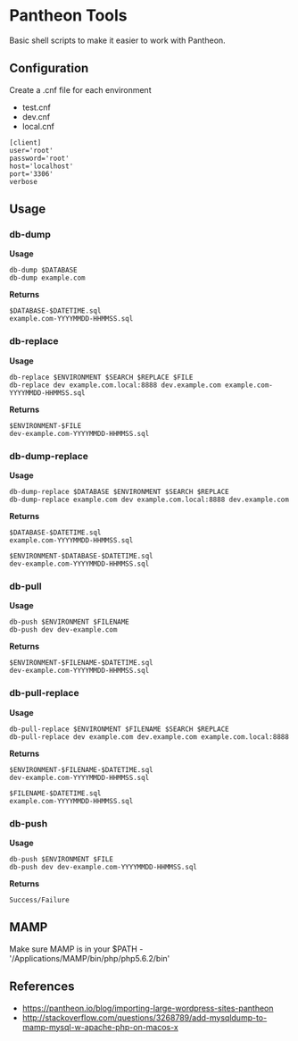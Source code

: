 # Pantheon Tools
Basic shell scripts to make it easier to work with Pantheon.

## Configuration
Create a .cnf file for each environment
- test.cnf
- dev.cnf
- local.cnf
```
[client]
user='root'
password='root'
host='localhost'
port='3306'
verbose
```

## Usage

### db-dump

**Usage**
```
db-dump $DATABASE
db-dump example.com
```
**Returns**
```
$DATABASE-$DATETIME.sql
example.com-YYYYMMDD-HHMMSS.sql
```

### db-replace

**Usage**
```
db-replace $ENVIRONMENT $SEARCH $REPLACE $FILE
db-replace dev example.com.local:8888 dev.example.com example.com-YYYYMMDD-HHMMSS.sql
```
**Returns**
```
$ENVIRONMENT-$FILE
dev-example.com-YYYYMMDD-HHMMSS.sql
```

### db-dump-replace

**Usage**
```
db-dump-replace $DATABASE $ENVIRONMENT $SEARCH $REPLACE
db-dump-replace example.com dev example.com.local:8888 dev.example.com
```
**Returns**
```
$DATABASE-$DATETIME.sql
example.com-YYYYMMDD-HHMMSS.sql

$ENVIRONMENT-$DATABASE-$DATETIME.sql
dev-example.com-YYYYMMDD-HHMMSS.sql
```

### db-pull

**Usage**
```
db-push $ENVIRONMENT $FILENAME
db-push dev dev-example.com
```
**Returns**
```
$ENVIRONMENT-$FILENAME-$DATETIME.sql
dev-example.com-YYYYMMDD-HHMMSS.sql
```

### db-pull-replace

**Usage**
```
db-pull-replace $ENVIRONMENT $FILENAME $SEARCH $REPLACE
db-pull-replace dev example.com dev.example.com example.com.local:8888
```
**Returns**
```
$ENVIRONMENT-$FILENAME-$DATETIME.sql
dev-example.com-YYYYMMDD-HHMMSS.sql

$FILENAME-$DATETIME.sql
example.com-YYYYMMDD-HHMMSS.sql
```

### db-push

**Usage**
```
db-push $ENVIRONMENT $FILE
db-push dev dev-example.com-YYYYMMDD-HHMMSS.sql
```
**Returns**
```
Success/Failure
```

## MAMP
Make sure MAMP is in your $PATH - '/Applications/MAMP/bin/php/php5.6.2/bin'

## References
- https://pantheon.io/blog/importing-large-wordpress-sites-pantheon
- http://stackoverflow.com/questions/3268789/add-mysqldump-to-mamp-mysql-w-apache-php-on-macos-x
